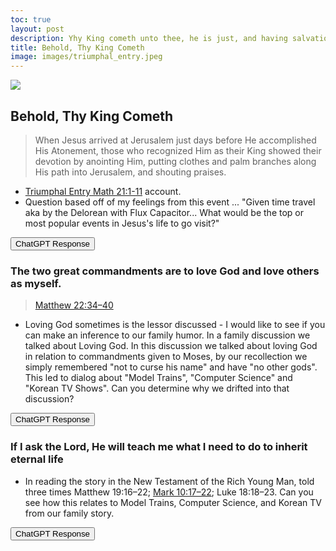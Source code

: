 ```yaml
---
toc: true
layout: post
description: Yhy King cometh unto thee, he is just, and having salvation
title: Behold, Thy King Cometh
image: images/triumphal_entry.jpeg
---
```


![](https://cdn.shopify.com/s/files/1/0495/3335/4141/products/Walter-Rane-Triumphal-Entry_47fe1ccc-23e4-4212-ab24-44c3bcfd4b02.png?v=1603900819)


## Behold, Thy King Cometh
> When Jesus arrived at Jerusalem just days before He accomplished His Atonement, those who recognized Him as their King showed their devotion by anointing Him, putting clothes and palm branches along His path into Jerusalem, and shouting praises.
- [Triumphal Entry Math 21:1-11](https://www.churchofjesuschrist.org/study/scriptures/nt/matt/21?lang=eng&id=1-11#p1) account.
-  Question based off of my feelings from this event ... "Given time travel aka by the Delorean with Flux Capacitor...  What would be the top or most popular events in Jesus's life to go visit?"

<SCRIPT>
function JesusVisit() {
    var x = document.getElementById('JesusVisit');
    if (x.style.display == 'none') {
        x.style.display = 'block';
    } else {
        x.style.display = 'none';
    }
}
</SCRIPT>

<BUTTON ONCLICK="JesusVisit()">ChatGPT Response</BUTTON>

<DIV ID="JesusVisit" STYLE="display:none">
<br>
    - The birth of Jesus in Bethlehem: Witnessing the humble circumstances and the arrival of the Magi. Luke 2:1-20
<br>
    - The Sermon on the Mount: Experiencing Jesus' teachings on topics like the Beatitudes and the Lord's Prayer. Matthew 5-7
<br>
    - The Last Supper: Being present for Jesus' final meal with his disciples and the institution of the Eucharist.  Matthew 26:17-30, Mark 14:12-26, Luke 22:7-23
<br>
    - The Crucifixion: Observing the significant event of Jesus' crucifixion and its profound impact on Christianity.  Matthew 27:32-56, Mark 15:21-41, Luke 23:26-49, John 19:16-37
<br>
    - The Resurrection: Witnessing the empty tomb and the appearances of Jesus after his resurrection. Matthew 28:1-10, Mark 16:1-8, Luke 24:1-12, John 20:1-18

<br><br>
<b>2nd question to ChatGPT</b>, "Anything you would add if you were member of Church of Jesus Christ of Latter Day Saints"
<br><br>
    - The First Vision: Witnessing Joseph Smith's account of his vision of God the Father and Jesus Christ, which marked the beginning of the Restoration of the gospel.  Joseph Smith—History 1:1-26 (in the Pearl of Great Price)
<br>
    - The visit to the Nephites: Being present when Jesus appeared to the people in the Americas following his resurrection.  3 Nephi 11
<br>
    - The Sermon at the Temple: Listening to Jesus' teachings to the Nephites in the Americas, as recorded in the Book of Mormon.  3 Nephi 11-18
<br>
    - The dedication of the Kirtland Temple: Participating in the spiritual experiences during the dedication of the first temple in the Latter-day Saint movement.  While there are accounts of spiritual manifestations and heavenly visitations experienced by individuals in the Kirtland Temple, the specific mention of Jesus physically appearing during the dedication ceremony is not included in the scriptural account. Doctrine and Covenants section 109 (Kirtland Temple dedicatory prayer)
</DIV>

### The two great commandments are to love God and love others as myself.
> [Matthew 22:34–40](https://www.churchofjesuschrist.org/study/scriptures/nt/matt/22?lang=eng&id=34-40#p34) 
- Loving God sometimes is the lessor discussed  - I would like to see if you can make an inference to our family humor.   In a family discussion we talked about Loving God.  In this discussion we talked about loving God in relation to commandments given to Moses, by our recollection we simply remembered "not to curse his name" and have  "no other gods".  This led to dialog about "Model Trains", "Computer Science" and "Korean TV Shows".  Can you determine why we drifted into that discussion?

<SCRIPT>
function NoOtherGods() {
    var x = document.getElementById('NoOtherGods');
    if (x.style.display == 'none') {
        x.style.display = 'block';
    } else {
        x.style.display = 'none';
    }
}
</SCRIPT>

<BUTTON ONCLICK="NoOtherGods()">ChatGPT Response</BUTTON>

<DIV ID="NoOtherGods" STYLE="display:none">
Based on the information you provided, it seems that your family discussion about loving God in relation to the commandments given to Moses took an unexpected and humorous turn, leading to a conversation about unrelated topics such as model trains, computer science, and Korean TV shows.
<br>
Humor often arises from unexpected connections or tangents in conversations. It's possible that someone in your family made a playful or humorous comment that sparked the discussion about these unrelated topics. The transition from discussing commandments to discussing seemingly unrelated hobbies and interests could be a lighthearted way of exploring the idea of what it means to love God in the context of various aspects of life, including personal hobbies and entertainment preferences.
<br>
In essence, the conversation may have taken a humorous detour to highlight the idea that even in our interests and hobbies, we can find ways to express love for God and see connections to our faith. Humor can often serve as a way to bring joy, creativity, and unexpected perspectives into discussions.
<br><br>
<b>2nd bit of Help to ChatGPT.</b> Close to the family event.  What if I provide you the hint to have "no other Gods" in relation to the humor?
<br><br>
If the hint is to have "no other Gods" in relation to the humor and the discussion about model trains, computer science, and Korean TV shows, it could be inferred that the humorous connection is centered around the idea of having a strong or intense interest in these topics.
<br>
The humor might stem from playfully exaggerating or jokingly suggesting that these hobbies or interests have become so important or captivating that they could be seen as competing with or taking the place of a person's devotion to God. In other words, the humorous implication could be that these topics or activities have become "gods" in a figurative sense, capturing a significant amount of attention or devotion.
<br>
This kind of humor often arises when people find amusing ways to juxtapose mundane or unrelated topics with significant or sacred concepts, highlighting the contrast between the two. It allows for a lighthearted exploration of the balance between our passions and our spiritual priorities, reminding us not to let our interests overshadow our love and devotion to God.
<br><br>
- Nicely done.  In dialog amongst the three off us Father said to Son, "Model Trains" is not a God.  Mother said to Father "Computer Science" is not a God.  Son said to Mother "Korean TV" is not a God.  We had a good laugh.  You were able to get to the inference very well.
<br>
Thank you! I'm glad I was able to accurately infer the humor in your family dialog. It sounds like a lighthearted and enjoyable moment, where the playfulness came from the contrast between the significance of having "no other Gods" and the humorous suggestion that these hobbies and interests were being treated as such.
<br>
Humor can often bring people together and create shared moments of joy and connection. It seems like your family found a playful way to explore the balance between their interests and their spiritual priorities, all while sharing some laughter together. Such moments can help strengthen relationships and create lasting memories.
</DIV>

### If I ask the Lord, He will teach me what I need to do to inherit eternal life
- In reading the story in the New Testament of the Rich Young Man, told three times Matthew 19:16–22; [Mark 10:17–22](https://www.churchofjesuschrist.org/study/scriptures/nt/mark/10?lang=eng&id=17-22#p17); Luke 18:18–23.  Can you see how this relates to Model Trains, Computer Science, and Korean TV from our family story.

<SCRIPT>
function RichYoungMan() {
    var x = document.getElementById('RichYoungMan');
    if (x.style.display == 'none') {
        x.style.display = 'block';
    } else {
        x.style.display = 'none';
    }
}
</SCRIPT>

<BUTTON ONCLICK="RichYoungMan()">ChatGPT Response</BUTTON>

<DIV ID="RichYoungMan" STYLE="display:none">
The story you mentioned from the New Testament, often referred to as the story of the "Rich Young Ruler," can be found in Matthew 19:16–22, Mark 10:17–22, and Luke 18:18–23. This story involves a rich young man who approaches Jesus and asks what he must do to inherit eternal life. Jesus tells him to keep the commandments, and the young man claims to have kept them since his youth. Jesus then instructs him to sell his possessions, give to the poor, and follow Him, but the young man walks away saddened because he had great wealth.
<br>
In relating this story to the discussion about model trains, computer science, and Korean TV from your family story, we can draw some connections:
<br>
Model Trains: Just as the rich young man had possessions, including great wealth, model trains could be seen as a hobby or interest that involves material possessions. The story reminds us not to let our attachment to material things hinder our commitment to following Jesus.
<br>
Computer Science: Similarly, computer science or any other profession or area of expertise can be seen as something we dedicate our time and energy to. The story reminds us that our commitment to following Jesus should take precedence over any worldly pursuits or attachments, including our professional endeavors.
<br>
Korean TV: While Korean TV shows may not involve material possessions like model trains or a profession like computer science, the story highlights the importance of prioritizing our relationship with God over any personal interests or pleasures. It serves as a reminder that nothing should hinder our commitment to following Jesus, even if it means letting go of things that bring us enjoyment or entertainment.
<br>
In summary, the story of the Rich Young Ruler prompts us to examine our priorities and reminds us to put our devotion to God above worldly attachments, whether they are material possessions, personal interests, or professional pursuits.

<br><br>
<b>2nd question to ChatGPT.</b>  I like the Mark account the best.   Based off of my family story and our humor, do you see why I might like it?
<br><br>
Based on your family story and the humor you shared, I can see a possible connection between your preference for the Mark account of the story and the humorous dialogue about model trains, computer science, and Korean TV.
<br>
In the Mark account (Mark 10:17–22), the story of the Rich Young Ruler is presented in a concise and straightforward manner. It highlights the encounter between Jesus and the young man, emphasizing the young man's attachment to his possessions and his struggle to prioritize following Jesus over his wealth. This direct and succinct storytelling style might resonate with your preference for humor and concise communication.
<br>
Similarly, the humor in your family story involved playful and concise exchanges between family members, where the focus was on highlighting the contrast between personal interests or hobbies and the importance of spiritual devotion.
<br>
Your preference for the Mark account could stem from its brevity and clarity, aligning with the concise and playful communication style that you appreciated in your family's humorous dialogue.
<br>
Please note that this inference is based on the information provided, and individual preferences can vary.

<br><br>
<b>3rd question to ChatGPT.</b>  Do you see compassion or love in Mark account not seen in others?
<br><br>

In the Mark account of the story of the Rich Young Ruler, there is a notable emphasis on Jesus' response and his display of compassion and love towards the young man. After the young man expresses his desire to inherit eternal life and claims to have kept the commandments, Mark 10:21 states:
<br>
"Jesus, looking at him, loved him and said to him, 'You lack one thing: go, sell all that you have and give to the poor, and you will have treasure in heaven; and come, follow me.'"
<br>
The inclusion of the phrase "Jesus, looking at him, loved him" highlights the compassion and care that Jesus felt towards the young man. This statement suggests that Jesus genuinely desired the young man to experience the blessings of eternal life and was willing to provide him with specific guidance and instructions to help him on that path.
<br>
While love and compassion are also present in the other Gospel accounts of this story (Matthew 19:16–22 and Luke 18:18–23), the Mark account explicitly mentions Jesus' love for the young man, providing a unique emphasis on the compassionate nature of Jesus' response.
<br>
This emphasis on Jesus' love and compassion in the Mark account could resonate with individuals who value and appreciate the deep care and understanding that Jesus demonstrated towards those seeking guidance and eternal life.

</DIV>